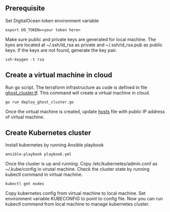 ## Prerequisite
Set DigitalOcean token environment variable
```
export DO_TOKEN=<your token here>
```

Make sure public and private keys are generated for local machine. The kyes are located at ~/.ssh/id_rsa as private and ~/.ssh/id_rsa.pub as public keys. If the keys are not found, generate the key pair.
```
ssh-keygen -t rsa
```

## Create a virtual machine in cloud
Run go script. The terraform infrastructure as code is defined in file [ghost_cluster.tf](https://github.com/mngaonkar/ghost-blog-cloud-native/blob/master/ghost-blog-kubernetes-infra/ghost_cluster.tf). This command will create a virtual machine in cloud. 
```
go run deploy_ghost_cluster.go 
```
Once the virtual machine is created, update [hosts](https://github.com/mngaonkar/ghost-blog-cloud-native/blob/master/ghost-blog-kubernetes-infra/hosts) file with public IP address of virtual machine.

## Create Kubernetes cluster
Install kubernetes by running Ansible playbook
```
ansible-playbook playbook.yml
```
Once the cluster is up and running. Copy /etc/kubernetes/admin.conf as ~/.kube/config in virutal machine. Check the cluster state by running kubectl command in virtual machine.
```
kubectl get nodes
```
Copy kubernetes config from virtual machine to local machine. Set environment variable KUBECONFIG to point to config file. Now you can run kubectl command from local machine to manage kubernetes cluster.

